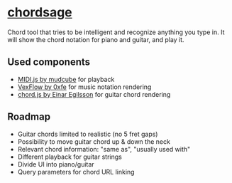# [chordsage](http://aapee.kapsi.fi/random-stuff/chordsage/)
Chord tool that tries to be intelligent and recognize anything you type in. It will show the chord notation for piano and guitar, and play it.

## Used components

- [MIDI.js by mudcube](https://github.com/mudcube/MIDI.js) for playback
- [VexFlow by 0xfe](https://github.com/0xfe/vexflow) for music notation rendering
- [chord.js by Einar Egilsson](https://github.com/einaregilsson/chord.js) for guitar chord rendering

## Roadmap

- Guitar chords limited to realistic (no 5 fret gaps)
- Possibility to move guitar chord up & down the neck
- Relevant chord information: "same as", "usually used with"
- Different playback for guitar strings
- Divide UI into piano/guitar
- Query parameters for chord URL linking
